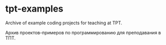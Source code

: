 # tpt-examples
Archive of example coding projects for teaching at TPT.

Архив проектов-примеров по программированию для преподавания в ТПТ.